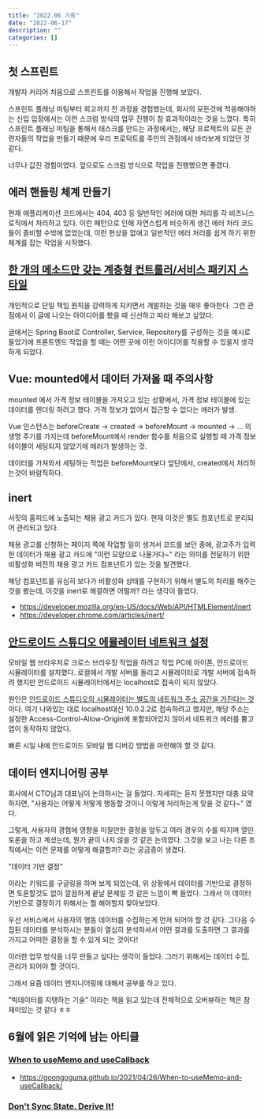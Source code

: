 ```yaml
---
title: "2022.06 기록"
date: "2022-06-17"
description: ""
categories: []
---
```


## 첫 스프린트

개발자 커리어 처음으로 스프린트를 이용해서 작업을 진행해 보았다.

스프린트 플래닝 미팅부터 회고까지 전 과정을 경험했는데, 회사의 모든것에 적응해야하는 신입 입장에서는 이런 스크럼 방식의 업무 진행이 참 효과적이라는 것을 느꼈다.
특히 스프린트 플래닝 미팅을 통해서 태스크를 만드는 과정에서는, 해당 프로젝트의 모든 관련자들의 작업을 만들기 때문에 우리 프로덕트를 주인의 관점에서 바라보게 되었던 것 같다.

너무나 값진 경험이였다. 앞으로도 스크럼 방식으로 작업을 진행했으면 좋겠다.

## 에러 핸들링 체계 만들기

현재 애플리케이션 코드에서는 404, 403 등 일반적인 에러에 대한 처리를 각 비즈니스 로직에서 처리하고 있다.
이런 패턴으로 인해 자연스럽게 비슷하게 생긴 에러 처리 코드들이 즐비할 수밖에 없었는데, 이런 현상을 없애고 일반적인 에러 처리를 쉽게 하기 위한 체계를 잡는 작업을 시작했다.

## [한 개의 메소드만 갖는 계층형 컨트롤러/서비스 패키지 스타일](https://johngrib.github.io/wiki/article/hierarchical-controller-package-structure/)

개인적으로 단일 책임 원칙을 강력하게 지키면서 개발하는 것을 매우 좋아한다. 그런 관점에서 이 글에 나오는 아이디어를 봤을 때 신선하고 따라 해보고 싶었다.

글에서는 Spring Boot로 Controller, Service, Repository를 구성하는 것을 예시로 들었기에 프론트엔드 작업을 할 때는 어떤 곳에 이런 아이디어를 적용할 수 있을지 생각하게 되었다.

## Vue: mounted에서 데이터 가져올 때 주의사항

mounted 에서 가격 정보 테이블을 가져오고 있는 상황에서, 가격 정보 테이블에 있는 데이터를 렌더링 하려고 했다. 가격 정보가 없어서 접근할 수 없다는 에러가 발생.

Vue 인스턴스는 beforeCreate → created → beforeMount → mounted → ... 의 생명 주기를 가지는데 beforeMount에서 render 함수를 처음으로 실행할 때 가격 정보 테이블이 세팅되지 않았기에 에러가 발생하는 것.

데이터를 가져와서 세팅하는 작업은 beforeMount보다 앞단에서, created에서 처리하는것이 바람직하다.

## inert 

서핏의 홈피드에 노출되는 채용 광고 카드가 있다. 현재 이것은 별도 컴포넌트로 분리되어 관리되고 있다.

채용 광고를 신청하는 페이지 쪽에 작업할 일이 생겨서 코드를 보던 중에, 광고주가 입력한 데이터가 채용 광고 카드에 "이런 모양으로 나올거다~" 라는 의미를 전달하기 위한 비활성화 버전의 채용 광고 카드 컴포넌트가 있는 것을 발견했다.

해당 컴포넌트를 유심히 보다가 비활성화 상태를 구현하기 위해서 별도의 처리를 해주는 것을 봤는데, 이것을 inert로 해결하면 어떨까? 라는 생각이 들었다.

* https://developer.mozilla.org/en-US/docs/Web/API/HTMLElement/inert
* https://developer.chrome.com/articles/inert/

## [안드로이드 스튜디오 에뮬레이터 네트워크 설정](https://developer.android.com/studio/run/emulator-networking?hl=ko#networkaddresses)

모바일 웹 브라우저로 크로스 브라우징 작업을 하려고 작업 PC에 아이폰, 안드로이드 시뮬레이터를 설치했다.
로컬에서 개발 서버를 돌리고 시뮬레이터로 개발 서버에 접속하려 했지만 안드로이드 시뮬레이터에서는 localhost로 접속이 되지 않았다.

원인은 [안드로이드 스튜디오의 시뮬레이터는 별도의 네트워크 주소 공간을 가진다는 것](https://developer.android.com/studio/run/emulator-networking?hl=ko#networkaddresses)이다.
여기 나와있는 대로 localhost대신 10.0.2.2로 접속하려고 했지만, 해당 주소는 설정한 Access-Control-Allow-Origin에 포함되어있지 않아서 네트워크 에러를 뿜고 앱이 동작하지 않았다.

빠른 시일 내에 안드로이드 모바일 웹 디버깅 방법을 마련해야 할 것 같다.

## 데이터 엔지니어링 공부

회사에서 CTO님과 대표님이 논의하시는 걸 들었다. 자세히는 듣지 못했지만 대충 요약하자면, "사용자는 어떻게 저떻게 행동할 것이니 이렇게 처리하는게 맞을 것 같다~" 였다.

그렇게, 사용자의 경험에 영향을 미칠만한 결정을 앞두고 여러 경우의 수를 따지며 열띤 토론을 하고 계셨는데, 뭔가 끝이 나지 않을 것 같은 논의였다. 그것을 보고 나는 다른 조직에서는 이런 문제를 어떻게 해결할까? 라는 궁금증이 생겼다. 

"데이터 기반 결정"

이라는 키워드를 구글링을 하며 보게 되었는데, 위 상황에서 데이터를 기반으로 결정하면 토론할것도 없이 깔끔하게 끝날 문제일 것 같은 느낌이 빡 들었다. 그래서 이 데이터 기반으로 결정하기 위해서는 뭘 해야할지 찾아보았다.

우선 서비스에서 사용자의 행동 데이터를 수집하는게 먼저 되어야 할 것 같다. 그다음 수집된 데이터를 분석하시는 분들이 열심히 분석하셔서 어떤 결과를 도출하면 그 결과를 가지고 어떠한 결정을 할 수 있게 되는 것이다!

이러한 업무 방식을 너무 만들고 싶다는 생각이 들었다. 그러기 위해서는 데이터 수집, 관리가 되어야 할 것이다.

그래서 요즘 데이터 엔지니어링에 대해서 공부를 하고 있다.

"빅데이터를 지탱하는 기술" 이라는 책을 읽고 있는데 전체적으로 오버뷰하는 책은 참 재미있는 것 같다 ㅎㅎ

## 6월에 읽은 기억에 남는 아티클

### [When to useMemo and useCallback](https://kentcdodds.com/blog/usememo-and-usecallback)

* https://goongoguma.github.io/2021/04/26/When-to-useMemo-and-useCallback/

### [Don't Sync State. Derive It!](https://kentcdodds.com/blog/dont-sync-state-derive-it)